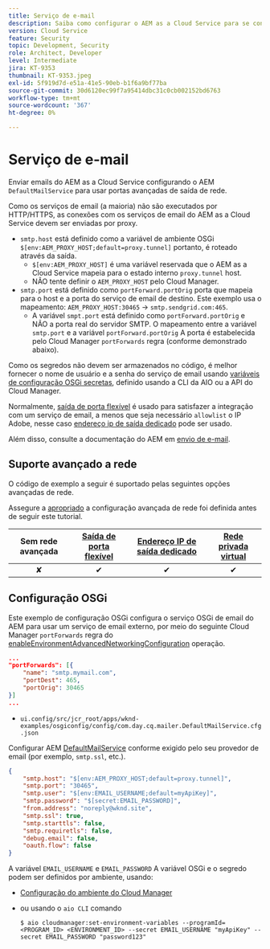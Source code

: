 ```yaml
---
title: Serviço de e-mail
description: Saiba como configurar o AEM as a Cloud Service para se conectar a um serviço de email usando portas de saída.
version: Cloud Service
feature: Security
topic: Development, Security
role: Architect, Developer
level: Intermediate
jira: KT-9353
thumbnail: KT-9353.jpeg
exl-id: 5f919d7d-e51a-41e5-90eb-b1f6a9bf77ba
source-git-commit: 30d6120ec99f7a95414dbc31c0cb002152bd6763
workflow-type: tm+mt
source-wordcount: '367'
ht-degree: 0%

---
```


# Serviço de e-mail

Enviar emails do AEM as a Cloud Service configurando o AEM `DefaultMailService` para usar portas avançadas de saída de rede.

Como os serviços de email (a maioria) não são executados por HTTP/HTTPS, as conexões com os serviços de email do AEM as a Cloud Service devem ser enviadas por proxy.

+ `smtp.host` está definido como a variável de ambiente OSGi `$[env:AEM_PROXY_HOST;default=proxy.tunnel]` portanto, é roteado através da saída.
   + `$[env:AEM_PROXY_HOST]` é uma variável reservada que o AEM as a Cloud Service mapeia para o estado interno `proxy.tunnel` host.
   + NÃO tente definir o `AEM_PROXY_HOST` pelo Cloud Manager.
+ `smtp.port` está definido como `portForward.portOrig` porta que mapeia para o host e a porta do serviço de email de destino. Este exemplo usa o mapeamento: `AEM_PROXY_HOST:30465` → `smtp.sendgrid.com:465`.
   + A variável `smpt.port` está definido como `portForward.portOrig` e NÃO a porta real do servidor SMTP. O mapeamento entre a variável `smtp.port` e a variável `portForward.portOrig` A porta é estabelecida pelo Cloud Manager `portForwards` regra (conforme demonstrado abaixo).

Como os segredos não devem ser armazenados no código, é melhor fornecer o nome de usuário e a senha do serviço de email usando [variáveis de configuração OSGi secretas](https://experienceleague.adobe.com/docs/experience-manager-cloud-service/implementing/deploying/configuring-osgi.html#secret-configuration-values), definido usando a CLI da AIO ou a API do Cloud Manager.

Normalmente, [saída de porta flexível](../flexible-port-egress.md) é usado para satisfazer a integração com um serviço de email, a menos que seja necessário `allowlist` o IP Adobe, nesse caso [endereço ip de saída dedicado](../dedicated-egress-ip-address.md) pode ser usado.

Além disso, consulte a documentação do AEM em [envio de e-mail](https://experienceleague.adobe.com/docs/experience-manager-cloud-service/content/implementing/developing/development-guidelines.html#sending-email).

## Suporte avançado a rede

O código de exemplo a seguir é suportado pelas seguintes opções avançadas de rede.

Assegure a [apropriado](../advanced-networking.md#advanced-networking) a configuração avançada de rede foi definida antes de seguir este tutorial.

| Sem rede avançada | [Saída de porta flexível](../flexible-port-egress.md) | [Endereço IP de saída dedicado](../dedicated-egress-ip-address.md) | [Rede privada virtual](../vpn.md) |
|:-----:|:-----:|:------:|:---------:|
| ✘ | ✔ | ✔ | ✔ |

## Configuração OSGi

Este exemplo de configuração OSGi configura o serviço OSGi de email do AEM para usar um serviço de email externo, por meio do seguinte Cloud Manager `portForwards` regra do [enableEnvironmentAdvancedNetworkingConfiguration](https://www.adobe.io/experience-cloud/cloud-manager/reference/api/#operation/enableEnvironmentAdvancedNetworkingConfiguration) operação.

```json
...
"portForwards": [{
    "name": "smtp.mymail.com",
    "portDest": 465,
    "portOrig": 30465
}]
...
```

+ `ui.config/src/jcr_root/apps/wknd-examples/osgiconfig/config/com.day.cq.mailer.DefaultMailService.cfg.json`

Configurar AEM [DefaultMailService](https://experienceleague.adobe.com/docs/experience-manager-cloud-service/content/implementing/developing/development-guidelines.html#sending-email) conforme exigido pelo seu provedor de email (por exemplo, `smtp.ssl`, etc.).

```json
{
    "smtp.host": "$[env:AEM_PROXY_HOST;default=proxy.tunnel]",
    "smtp.port": "30465",
    "smtp.user": "$[env:EMAIL_USERNAME;default=myApiKey]",
    "smtp.password": "$[secret:EMAIL_PASSWORD]",
    "from.address": "noreply@wknd.site",
    "smtp.ssl": true,
    "smtp.starttls": false, 
    "smtp.requiretls": false,
    "debug.email": false,
    "oauth.flow": false
}
```

A variável `EMAIL_USERNAME` e `EMAIL_PASSWORD` A variável OSGi e o segredo podem ser definidos por ambiente, usando:

+ [Configuração do ambiente do Cloud Manager](https://experienceleague.adobe.com/docs/experience-manager-cloud-service/content/implementing/using-cloud-manager/environment-variables.html)
+ ou usando o `aio CLI` comando

  ```shell
  $ aio cloudmanager:set-environment-variables --programId=<PROGRAM_ID> <ENVIRONMENT_ID> --secret EMAIL_USERNAME "myApiKey" --secret EMAIL_PASSWORD "password123"
  ```
